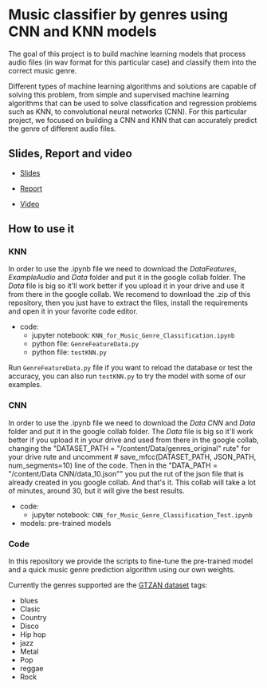 # Music classifier by genres using CNN and KNN models

The goal of this project is to build machine learning models that process audio files (in wav format for this particular case) and classify them into the correct music genre.

Different types of machine learning algorithms and solutions are capable of solving this problem, from simple and supervised machine learning algorithms that can be used to solve classification and regression problems such as KNN, to convolutional neural networks (CNN). For this particular project, we focused on building a CNN and KNN that can accurately predict the genre of different audio files.

## Slides, Report and video

- [Slides](https://github.com/vanelozano7312/MusicGenreClasifier/blob/main/Music%20classifier%20by%20genres%20using%20CNN%20and%20KNN%20models%20Slides.pdf)

- [Report](https://github.com/vanelozano7312/MusicGenreClasifier/blob/main/ProyectoFinal.pdf)

- [Video](https://youtu.be/V0mP8Ccc2IQ)

## How to use it
### KNN
In order to use the .ipynb file we need to download the *DataFeatures*, *ExampleAudio* and *Data* folder and put it in the google collab folder. The *Data* file is big so it'll work better if you upload it in your drive and use it from there in the google collab. 
We recomend to download the .zip of this repository, then you just have to extract the files, install the requirements and open it in your favorite code editor. 


- code: 
	- jupyter notebook: `KNN_for_Music_Genre_Classification.ipynb`
	- python file: `GenreFeatureData.py` 
	- python file: `testKNN.py`
	
Run `GenreFeatureData.py` file if you want to reload the database or test the accuracy, you can also run `testKNN.py` to try the model with some of our examples.

### CNN

In order to use the .ipynb file we need to download the *Data CNN* and *Data* folder and put it in the google collab folder. The *Data* file is big so it'll work better if you upload it in your drive and used from there in the google collab, changing the "DATASET_PATH = "/content/Data/genres_original" rute" for your drive rute and uncomment # save_mfcc(DATASET_PATH, JSON_PATH, num_segments=10) line of the code. Then in the "DATA_PATH = "/content/Data CNN/data_10.json"" you put the rut of the json file that is already created in you google collab. And that's it. This collab will take a lot of minutes, around 30, but it will give the best results.

- code: 
	- jupyter notebook: `CNN_for_Music_Genre_Classification_Test.ipynb`
- models: pre-trained models

### Code 
In this repository we provide the scripts to fine-tune the pre-trained model and a quick music genre prediction algorithm using our own weights. 

Currently the genres supported are the [GTZAN dataset](https://www.google.com/url?sa=t&rct=j&q=&esrc=s&source=web&cd=&cad=rja&uact=8&ved=2ahUKEwi0w9v6ndv7AhW2RzABHV9IBWUQFnoECBMQAQ&url=https%3A%2F%2Fwww.kaggle.com%2Fdatasets%2Fandradaolteanu%2Fgtzan-dataset-music-genre-classification&usg=AOvVaw3TTtu7nUZPCc-fNioZPjzz) tags:

- blues
- Clasic
- Country
- Disco
- Hip hop
- jazz
- Metal
- Pop
- reggae
- Rock

